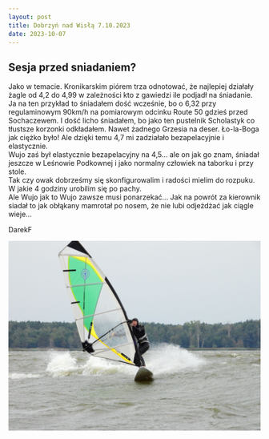 ```yaml
---
layout: post
title: Dobrzyń nad Wisłą 7.10.2023
date: 2023-10-07
---
```


## Sesja przed sniadaniem?  

Jako w temacie. Kronikarskim piórem trza odnotować, 
że najlepiej działały żagle od 4,2 do 4,99 w zależności kto z gawiedzi ile podjadł na śniadanie. 
Ja na ten przykład to śniadałem dość wcześnie, bo o 6,32 przy regulaminowym 90km/h 
na pomiarowym odcinku Route 50 gdzieś przed Sochaczewem. 
I dość licho śniadałem, bo jako ten pustelnik Scholastyk co tłustsze korzonki odkładałem. 
Nawet żadnego Grzesia na deser. Ło-la-Boga jak ciężko było! 
Ale dzięki temu 4,7 mi zadziałało bezapelacyjnie i elastycznie.  
Wujo zaś był elastycznie bezapelacyjny na 4,5... ale on jak go znam, śniadał jeszcze w Leśnowie Podkownej 
i jako normalny człowiek na taborku i przy stole.  
Tak czy owak dobrześmy się skonfigurowalim i radości mielim do rozpuku. 
W jakie 4 godziny urobilim się po pachy.  
Ale Wujo jak to Wujo zawsze musi ponarzekać... 
Jak na powrót za kierownik siadał to jak obłąkany mamrotał po nosem, że nie lubi odjeżdżać jak ciągle wieje...  

DarekF  

![ciągle wieje](https://raw.githubusercontent.com/naspocie/blog/master/images/2023-10-07-Dobrzyn/DnW_7-10-2023.jpg "ciągle wieje")  
